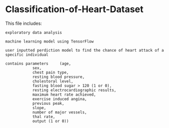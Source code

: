 # Classification-of-Heart-Dataset

This file includes:

	exploratory data analysis

	machine learning model using TensorFlow

	user inputted perdiction model to find the chance of heart attack of a specific individual

	contains parameters 	(age, 
				sex, 
				chest pain type,
				resting blood pressure,
				cholestoral level,
				fasting blood sugar > 120 (1 or 0),
				resting electrocardiographic results,
				maximum heart rate achieved,
				exercise induced angina,
				previous peak,
				slope,
				number of major vessels,
				thal rate,
				output (1 or 0))
						

